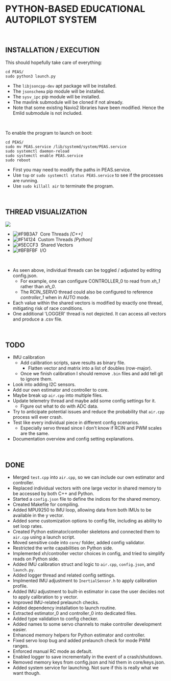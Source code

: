<h1>PYTHON-BASED EDUCATIONAL AUTOPILOT SYSTEM</h1>

<br>

## INSTALLATION / EXECUTION

This should hopefully take care of everything:
```
cd PEAS/
sudo python3 launch.py
```
- The `libjsoncpp-dev` apt package will be installed.
- The `jsonschema` pip module will be installed.
- The `sysv_ipc` pip module will be installed.
- The mavlink submodule will be cloned if not already.
- Note that some existing Navio2 libraries have been modified. Hence the Emlid submodule is not included.

<br>

To enable the program to launch on boot:
  ```
  cd PEAS/
  sudo mv PEAS.service /lib/systemd/system/PEAS.service
  sudo systemctl daemon-reload
  sudo systemctl enable PEAS.service
  sudo reboot
  ```
- First you may need to modify the paths in PEAS.service.
- Use `top` or `sudo systemctl status PEAS.service` to see if the processes are running.
- Use `sudo killall air` to terminate the program.

<br>

## THREAD VISUALIZATION

![](https://user-images.githubusercontent.com/34242063/150005625-8044cee0-8943-4621-b3b4-0b7106844cb8.gif)

- ![#F9B3A7](https://via.placeholder.com/15/F9B3A7/000000?text=+) &nbsp;Core Threads *[C++]*
- ![#F14124](https://via.placeholder.com/15/F14124/000000?text=+) &nbsp;Custom Threads *[Python]*
- ![#5ECCF3](https://via.placeholder.com/15/5ECCF3/000000?text=+) &nbsp;Shared Vectors
- ![#BFBFBF](https://via.placeholder.com/15/BFBFBF/000000?text=+) &nbsp;I/O

<br>

- As seen above, individual threads can be toggled / adjusted by editing config.json.
  - For example, one can configure CONTROLLER_0 to read from *xh_1* rather than *xh_0*.
  - The RCIN_SERVO thread could also be configured to reference *controller_1* when in AUTO mode.
- Each value within the shared vectors is modified by exactly one thread, mitigating risk of race conditions.
- One additional 'LOGGER' thread is not depicted. It can access all vectors and produce a .csv file.

<br>

## TODO

- IMU calibration
  - Add calibration scripts, save results as binary file.
    - Flatten vector and matrix into a list of doubles (row-major).
  - Once we finish calibration I should remove `.bin` files and add tell git to ignore them.
- Look into adding I2C sensors.
- Add our own estimator and controller to core.
- Maybe break up `air.cpp` into multiple files.
- Update telemetry thread and maybe add some config settings for it.
  - Figure out what to do with ADC data.
- Try to anticipate potential issues and reduce the probability that `air.cpp` process will ever crash.
- Test like every individual piece in different config scenarios.
  - Especially servo thread since I don't know if RCIN and PWM scales are the same.
- Documentation overview and config setting explanations.

<br>

## DONE

- Merged `test.cpp` into `air.cpp`, so we can include our own estimator and controller.
- Replaced individual vectors with one large vector in shared memory to be accessed by both C++ and Python.
- Started a `config.json` file to define the indices for the shared memory.
- Created Makefile for compiling.
- Added MPU9250 to IMU loop, allowing data from both IMUs to be available in the y vector.
- Added some customization options to config file, including as ability to set loop rates.
- Created Python estimator/controller skeletons and connected them to `air.cpp` using a launch script.
- Moved sensitive code into `core/` folder, added config validator.
- Restricted the write capabilities on Python side.
- Implemented xh/controller vector choices in config, and tried to simplify reads on Python side.
- Added IMU calibration struct and logic to `air.cpp`, `config.json`, and `launch.py`.
- Added logger thread and related config settings.
- Implmented IMU adjustment to `InertialSensor.h` to apply calibration profile.
- Added IMU adjustment to built-in estimator in case the user decides not to apply calibration to y vector.
- Improved IMU-related prelaunch checks.
- Added dependency installation to launch routine.
- Extracted estimator_0 and controller_0 into dedicated files.
- Added type validation to config checker.
- Added names to some servo channels to make controller development easier.
- Enhanced memory helpers for Python estimator and controller.
- Fixed servo loop bug and added prelaunch check for mode PWM ranges.
- Enforced manual RC mode as default.
- Enabled logger to save incrementally in the event of a crash/shutdown.
- Removed memory keys from config.json and hid them in core/keys.json.
- Added system service for launching. Not sure if this is really what we want though.
